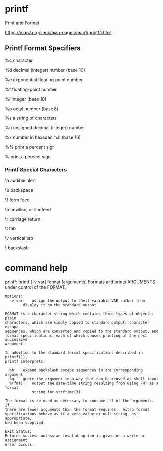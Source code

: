 # printf

Print and Format

https://man7.org/linux/man-pages/man1/printf.1.html
## Printf Format Specifiers

%c	character

%d	decimal (integer) number (base 10)

%e	exponential floating-point number

%f	floating-point number

%i	integer (base 10)

%o	octal number (base 8)

%s	a string of characters

%u	unsigned decimal (integer) number

%x	number in hexadecimal (base 16)

%%	print a percent sign

\%	print a percent sign

### Printf Special Characters

\a	audible alert

\b	backspace

\f	form feed

\n	newline, or linefeed

\r	carriage return

\t	tab

\v	vertical tab

\\	backslash



# command help 

printf: printf [-v var] format [arguments]
    Formats and prints ARGUMENTS under control of the FORMAT.
    
    Options:
      -v var	assign the output to shell variable VAR rather than
    		display it on the standard output
    
    FORMAT is a character string which contains three types of objects: plain
    characters, which are simply copied to standard output; character escape
    sequences, which are converted and copied to the standard output; and
    format specifications, each of which causes printing of the next successive
    argument.
    
    In addition to the standard format specifications described in printf(1),
    printf interprets:
    
      %b	expand backslash escape sequences in the corresponding argument
      %q	quote the argument in a way that can be reused as shell input
      %(fmt)T	output the date-time string resulting from using FMT as a format
    	        string for strftime(3)
    
    The format is re-used as necessary to consume all of the arguments.  If
    there are fewer arguments than the format requires,  extra format
    specifications behave as if a zero value or null string, as appropriate,
    had been supplied.
    
    Exit Status:
    Returns success unless an invalid option is given or a write or assignment
    error occurs.
